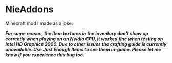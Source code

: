 # NieAddons
Minecraft mod I made as a joke.

***For some reason, the item textures in the inventory don't show up correctly when playing on an Nvidia GPU, it worked fine when testing on Intel HD Graphics 3000. Due to other issues the crafting guide is currently unavailable. Use Just Enough Items to see them in-game. Please let me know if you experience this bug too.***
